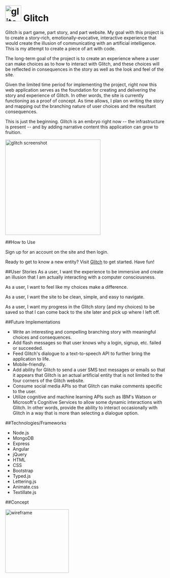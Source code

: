 
# <img src="http://i.imgur.com/GpuXDwk.jpg" alt="glitch pic" height="50px">  Glitch

Glitch is part game, part story, and part website.  My goal with this project is to create a story-rich, emotionally-evocative, interactive experience that would create the illusion of communicating with an artificial intelligence.  This is my attempt to create a piece of art with code.

The long-term goal of the project is to create an experience where a user can make choices as to how to interact with Glitch, and these choices will be reflected in consequences in the story as well as the look and feel of the site.

Given the limited time period for implementing the project, right now this web application serves as the foundation for creating and delivering the story and experience of Glitch.  In other words, the site is currently functioning as a proof of concept.  As time allows, I plan on writing the story and mapping out the branching nature of user choices and the resultant consequences.

This is just the beginning.  Glitch is an embryo right now -- the infrastructure is present -- and by adding narrative content this application can grow to fruition.


<img src="http://i.imgur.com/UPVZzLW.png" alt="glitch screenshot" height="300px">


##How to Use

Sign up for an account on the site and then login.  

Ready to get to know a new entity? Visit [Glitch](https://glitch-app.herokuapp.com/) to get started. Have fun!


##User Stories
As a user, I want the experience to be immersive and create an illusion that I am actually interacting with a computer consciousness.

As a user, I want to feel like my choices make a difference.

As a user, I want the site to be clean, simple, and easy to navigate.

As a user, I want my progress in the Glitch story (and my choices) to be saved so that I can come back to the site later and pick up where I left off.


##Future Implementations
* Write an interesting and compelling branching story with meaningful choices and consequences.
* Add flash messages so that user knows why a login, signup, etc. failed or succeeded.
* Feed Glitch's dialogue to a text-to-speech API to further bring the application to life.
* Mobile-friendly.
* Add ability for Glitch to send a user SMS text messages or emails so that it appears that Glitch is an actual artificial entity that is not limited to the four corners of the Glitch website.
* Consume social media APIs so that Glitch can make comments specific to the user.
* Utilize cognitive and machine learning APIs such as IBM's Watson or Microsoft's Cognitive Services to allow some dynamic interactions with Glitch.  In other words, provide the ability to interact occasionally with Glitch in a way that is more than selecting a dialogue option.


##Technologies/Frameworks
* Node.js
* MongoDB
* Express
* Angular
* jQuery
* HTML
* CSS
* Bootstrap
* Typed.js
* Lettering.js
* Animate.css
* Textillate.js


##Concept

<img src="http://i.imgur.com/28Nunwn.png" alt="wireframe" height="200px">
